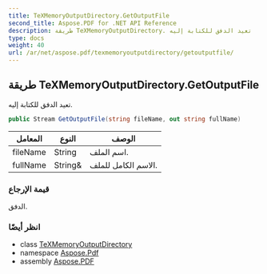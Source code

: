```yaml
---
title: TeXMemoryOutputDirectory.GetOutputFile
second_title: Aspose.PDF for .NET API Reference
description: طريقة TeXMemoryOutputDirectory. تعيد الدفق للكتابة إليه
type: docs
weight: 40
url: /ar/net/aspose.pdf/texmemoryoutputdirectory/getoutputfile/
---
```

## طريقة TeXMemoryOutputDirectory.GetOutputFile

تعيد الدفق للكتابة إليه.

```csharp
public Stream GetOutputFile(string fileName, out string fullName)
```

| المعامل | النوع | الوصف |
| --- | --- | --- |
| fileName | String | اسم الملف. |
| fullName | String& | الاسم الكامل للملف. |

### قيمة الإرجاع

الدفق.

### انظر أيضًا

* class [TeXMemoryOutputDirectory](../)
* namespace [Aspose.Pdf](../../../aspose.pdf/)
* assembly [Aspose.PDF](../../../)